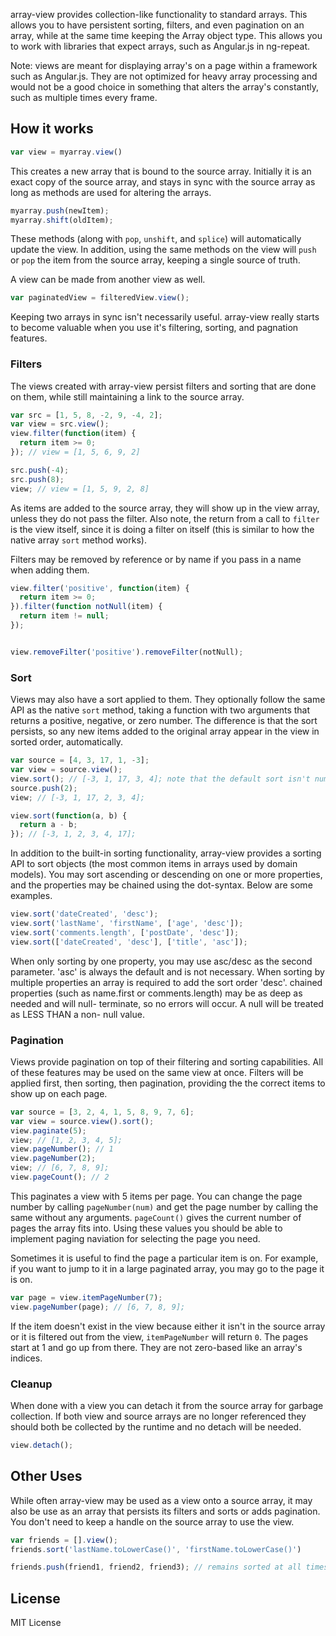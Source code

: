 array-view provides collection-like functionality to standard arrays. This
allows you to have persistent sorting, filters, and even pagination on an array,
while at the same time keeping the Array object type. This allows you to work
with libraries that expect arrays, such as Angular.js in ng-repeat.

Note: views are meant for displaying array's on a page within a framework such
as Angular.js. They are not optimized for heavy array processing and would not
be a good choice in something that alters the array's constantly, such as
multiple times every frame.

How it works
------------

```js
var view = myarray.view()
```

This creates a new array that is bound to the source array. Initially it is an
exact copy of the source array, and stays in sync with the source array as long
as methods are used for altering the arrays.

```js
myarray.push(newItem);
myarray.shift(oldItem);
```

These methods (along with `pop`, `unshift`, and `splice`) will automatically
update the view. In addition, using the same methods on the view will `push` or
`pop` the item from the source array, keeping a single source of truth.

A view can be made from another view as well.

```js
var paginatedView = filteredView.view();
```

Keeping two arrays in sync isn't necessarily useful. array-view really starts to
become valuable when you use it's filtering, sorting, and pagnation features.

### Filters

The views created with array-view persist filters and sorting that are done on
them, while still maintaining a link to the source array.

```js
var src = [1, 5, 8, -2, 9, -4, 2];
var view = src.view();
view.filter(function(item) {
  return item >= 0;
}); // view = [1, 5, 6, 9, 2]

src.push(-4);
src.push(8);
view; // view = [1, 5, 9, 2, 8]
```

As items are added to the source array, they will show up in the view array,
unless they do not pass the filter. Also note, the return from a call to
`filter` is the view itself, since it is doing a filter on itself (this is
similar to how the native array `sort` method works).

Filters may be removed by reference or by name if you pass in a name when adding
them.

```js
view.filter('positive', function(item) {
  return item >= 0;
}).filter(function notNull(item) {
  return item != null;
});


view.removeFilter('positive').removeFilter(notNull);
```

### Sort

Views may also have a sort applied to them. They optionally follow the same API
as the native `sort` method, taking a function with two arguments that returns
a positive, negative, or zero number. The difference is that the sort persists,
so any new items added to the original array appear in the view in sorted order,
automatically.

```js
var source = [4, 3, 17, 1, -3];
var view = source.view();
view.sort(); // [-3, 1, 17, 3, 4]; note that the default sort isn't numerical
source.push(2);
view; // [-3, 1, 17, 2, 3, 4];

view.sort(function(a, b) {
  return a - b;
}); // [-3, 1, 2, 3, 4, 17];
```

In addition to the built-in sorting functionality, array-view provides a sorting
API to sort objects (the most common items in arrays used by domain models). You
may sort ascending or descending on one or more properties, and the properties
may be chained using the dot-syntax. Below are some examples.

```js
view.sort('dateCreated', 'desc');
view.sort('lastName', 'firstName', ['age', 'desc']);
view.sort('comments.length', ['postDate', 'desc']);
view.sort(['dateCreated', 'desc'], ['title', 'asc']);
```

When only sorting by one property, you may use asc/desc as the second parameter.
'asc' is always the default and is not necessary. When sorting by multiple
properties an array is required to add the sort order 'desc'. chained properties
(such as name.first or comments.length) may be as deep as needed and will null-
terminate, so no errors will occur. A null will be treated as LESS THAN a non-
null value.

### Pagination

Views provide pagination on top of their filtering and sorting capabilities. All
of these features may be used on the same view at once. Filters will be applied
first, then sorting, then pagination, providing the the correct items to show
up on each page.

```js
var source = [3, 2, 4, 1, 5, 8, 9, 7, 6];
var view = source.view().sort();
view.paginate(5);
view; // [1, 2, 3, 4, 5];
view.pageNumber(); // 1
view.pageNumber(2);
view; // [6, 7, 8, 9];
view.pageCount(); // 2
```

This paginates a view with 5 items per page. You can change the page number by
calling `pageNumber(num)` and get the page number by calling the same without
any arguments. `pageCount()` gives the current number of pages the array fits
into. Using these values you should be able to implement paging naviation for
selecting the page you need.

Sometimes it is useful to find the page a particular item is on. For example, if
you want to jump to it in a large paginated array, you may go to the page it is
on.

```js
var page = view.itemPageNumber(7);
view.pageNumber(page); // [6, 7, 8, 9];
```

If the item doesn't exist in the view because either it isn't in the source
array or it is filtered out from the view, `itemPageNumber` will return `0`. The
pages start at 1 and go up from there. They are not zero-based like an array's
indices.

### Cleanup

When done with a view you can detach it from the source array for garbage
collection. If both view and source arrays are no longer referenced they should
both be collected by the runtime and no detach will be needed.

```js
view.detach();
```

Other Uses
----------

While often array-view may be used as a view onto a source array, it may also be
use as an array that persists its filters and sorts or adds pagination. You
don't need to keep a handle on the source array to use the view.

```js
var friends = [].view();
friends.sort('lastName.toLowerCase()', 'firstName.toLowerCase()')

friends.push(friend1, friend2, friend3); // remains sorted at all times
```

License
-------

MIT License

